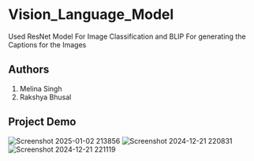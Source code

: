 # Vision_Language_Model
Used ResNet Model For Image Classification and BLIP For generating the Captions for the Images 


## Authors
1. Melina Singh
2. Rakshya Bhusal
   
 
## Project Demo 

![Screenshot 2025-01-02 213856](https://github.com/user-attachments/assets/96bd025d-62a4-449c-9162-20977325bea6)
![Screenshot 2024-12-21 220831](https://github.com/user-attachments/assets/6d66f615-7014-4618-b650-9af486bd0108) ![Screenshot 2024-12-21 221119](https://github.com/user-attachments/assets/e67d9d45-ae41-4c15-a8c5-2be6a7cee23e)
